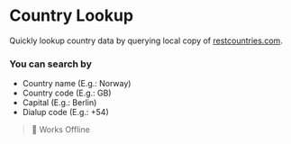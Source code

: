 # Country Lookup

Quickly lookup country data by querying local copy of [restcountries.com](https://restcountries.com).

### You can search by

- Country name (E.g.: Norway)
- Country code (E.g.: GB)
- Capital (E.g.: Berlin)
- Dialup code (E.g.: +54)

> 🚀 Works Offline